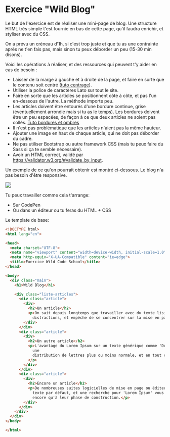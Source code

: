# Exercice "Wild Blog"

Le but de l'exercice est de réaliser une mini-page de blog. Une structure HTML très simple t'est fournie en bas de cette page, qu'il faudra enrichir, et styliser avec du CSS.

On a prévu un créneau d'1h, si c'est trop juste et que tu as une contrainte après ne t'en fais pas, mais sinon tu peux déborder un peu (15-30 min disons).

Voici les opérations à réaliser, et des ressources qui peuvent t'y aider en cas de besoin :

* Laisser de la marge à gauche et à droite de la page, et faire en sorte que le contenu soit centré ([tuto centrage](https://www.alsacreations.com/article/lire/539-Centrer-les-elements-ou-un-site-web-en-CSS.html)).
* Utiliser la police de caractères Lato sur tout le site.
* Faire en sorte que les articles se positionnent côte à côte, et pas l'un en-dessous de l'autre. La méthode importe peu.
* Les articles doivent être entourés d'une bordure continue, grise (éventuellement arrondie mais si tu as le temps). Les bordures doivent être un peu espacées, de façon à ce que deux articles ne soient pas collés. [Tuto bordures et ombres](https://openclassrooms.com/fr/courses/1603881-apprenez-a-creer-votre-site-web-avec-html5-et-css3/1605694-creez-des-bordures-et-des-ombres)
* Il n'est pas problématique que les articles n'aient pas la même hauteur.
* Ajouter une image en haut de chaque article, qui ne doit pas déborder du cadre.
* Ne pas utiliser Bootstrap ou autre framework CSS (mais tu peux faire du Sass si ça te semble nécessaire).
* Avoir un HTML correct, validé par https://validator.w3.org/#validate_by_input.

Un exemple de ce qu'on pourrait obtenir est montré ci-dessous. Le blog n'a pas besoin d'être responsive.

<img src="https://bhubr.github.io/img/WildBlog.png" style="border: 1px solid #aaa" />

Tu peux travailler comme cela t'arrange:
- Sur CodePen
- Ou dans un éditeur ou tu feras du HTML + CSS

Le template de base:

```html
<!DOCTYPE html>
<html lang="en">

<head>
  <meta charset="UTF-8">
  <meta name="viewport" content="width=device-width, initial-scale=1.0">
  <meta http-equiv="X-UA-Compatible" content="ie=edge">
  <title>Exercice Wild Code School</title>
</head>

<body>
  <div class="main">
    <h1>Wild Blog</h1>

    <div class="liste-articles">
      <div class="article">
        <div>
          <h2>Un article</h2>
          <p>On sait depuis longtemps que travailler avec du texte lisible et contenant du sens est source de
            distractions, et empêche de se concentrer sur la mise en page elle-même.</p>
        </div>
      </div>
      <div class="article">
        <div>
          <h2>Un autre article</h2>
          <p>L'avantage du Lorem Ipsum sur un texte générique comme 'Du texte. Du texte. Du texte.' est qu'il possède
            une
            distribution de lettres plus ou moins normale, et en tout cas comparable avec celle du français standard.
          </p>
        </div>
      </div>
      <div class="article">
        <div>
          <h2>Encore un article</h2>
          <p>De nombreuses suites logicielles de mise en page ou éditeurs de sites Web ont fait du Lorem Ipsum leur faux
            texte par défaut, et une recherche pour 'Lorem Ipsum' vous conduira vers de nombreux sites qui n'en sont
            encore qu'à leur phase de construction.</p>
        </div>
      </div>
    </div>
  </div>
</body>

</html>
```